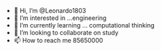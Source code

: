 - 👋 Hi, I’m @Leonardo1803
- 👀 I’m interested in ...engineering
- 🌱 I’m currently learning ... 
computational thinking
- 💞️ I’m looking to collaborate on 
study
- 📫 How to reach me 85650000

<!---
Leonardo1803/Leonardo1803 is a ✨ special ✨ repository because its `README.md` (this file) appears on your GitHub profile.
You can click the Preview link to take a look at your changes.
--->

